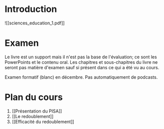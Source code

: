 # Introduction
![[sciences_education_1.pdf]]

# Examen 
Le livre est un support mais il n'est pas la base de l'évaluation; ce sont les PowerPoints et le contenu oral. Les chapitres et sous-chapitres du livre ne seront pas matière d'examen sauf si présent dans ce qui a été vu au cours.

Examen formatif (blanc) en décembre.
Pas automatiquement de podcasts.

# Plan du cours
1. [[Présentation du PISA]]
2. [[Le redoublement]]
3. [[Efficacité du redoublement]]


